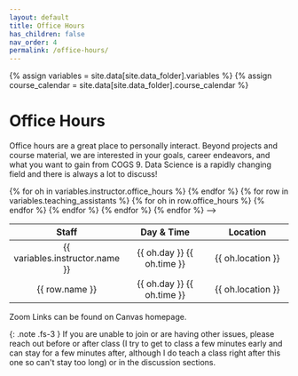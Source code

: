 ```yaml
---
layout: default
title: Office Hours
has_children: false
nav_order: 4
permalink: /office-hours/
---
```


{% assign variables = site.data[site.data_folder].variables %}
{% assign course_calendar = site.data[site.data_folder].course_calendar %}

# Office Hours


Office hours are a great place to personally interact. Beyond projects and course material, we are interested in your goals, career endeavors, and what you want to gain from COGS 9. Data Science is a rapidly changing field and there is always a lot to discuss!

<table style="table-layout: fixed; text-align: center; width: 100%;">
    <thead>
        <tr class="header">
            <th style="width: 40%;"> Staff </th>
            <th style="width: 30%;"> Day & Time </th>
            <th style="width: 30%;"> Location </th>
            <!-- <th style="width: 12.5%;"> Link </th> -->
            <!-- <th style="width: 12.5%;"> Pass </th> -->
        </tr>
    </thead>
    <tbody>
        {% for oh in variables.instructor.office_hours %}
        <tr>
            <td> {{ variables.instructor.name }} </td>
            <td> {{ oh.day }} {{ oh.time }} </td>
            <td> {{ oh.location }} </td>
            <!-- <td> <a href='{{ oh.zoom_link }}' target="_blank" rel="noopener">Join &#x2197;</a> </td> -->
            <!-- <td> {% if oh.zoom_pw %} {{ oh.zoom_pw }} {% endif %} </td> -->
        </tr>
        {% endfor %}
        {% for row in variables.teaching_assistants %}
            {% for oh in row.office_hours %}
            <tr>
                <td> {{ row.name }} </td>
                <td> {{ oh.day }} {{ oh.time }} </td>
                <td> {{ oh.location }} </td>
                <!-- <td> <a href='{{ oh.zoom_link }}' target="_blank" rel="noopener">Join &#x2197;</a> </td> -->
                <!-- <td> {% if oh.zoom_pw %} {{ oh.zoom_pw }} {% endif %} </td> -->
            </tr>
            {% endfor %}
        {% endfor %}
<!--         {% for row in variables.instructional_assistants %}
            {% for oh in row.office_hours %}
            <tr>
                <td> {{ row.name }} </td>
                <td> {{ oh.day }} {{ oh.time }} </td>
                <td> {{ oh.location }} </td>
                <!-- <td> <a href='{{ oh.zoom_link }}' target="_blank" rel="noopener">Join &#x2197;</a> </td> -->
                <!-- <td> {% if oh.zoom_pw %} {{ oh.zoom_pw }} {% endif %} </td> -->
            </tr>
            {% endfor %}
        {% endfor %} -->
    </tbody>
</table>

Zoom Links can be found on Canvas homepage.

{: .note .fs-3 }
If you are unable to join or are having other issues, please reach out before or after class (I try to get to class a few minutes early and can stay for a few minutes after, although I do teach a class right after this one so can't stay too long) or in the discussion sections.

